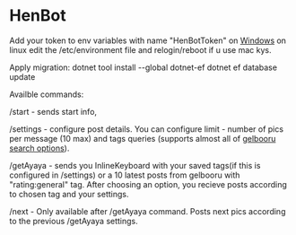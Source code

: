 # HenBot

Add your token to env variables with name "HenBotToken" on [Windows](https://docs.oracle.com/en/database/oracle/machine-learning/oml4r/1.5.1/oread/creating-and-modifying-environment-variables-on-windows.html) on linux edit the /etc/environment file and relogin/reboot if u use mac kys.

Apply migration:
    dotnet tool install --global dotnet-ef
    dotnet ef database update

Availble commands:

/start - sends start info,

/settings - configure post details. You can configure limit - number of pics per message (10 max) and tags queries (supports almost all of [gelbooru search options](https://gelbooru.com/index.php?page=wiki&s=&s=view&id=26263)).

/getAyaya - sends you InlineKeyboard with your saved tags(if this is configured in /settings) or a 10 latest posts from gelbooru with "rating:general" tag. After choosing an option, you recieve posts according to chosen tag and your settings.

/next - Only available after /getAyaya command. Posts next pics according to the previous /getAyaya settings.
